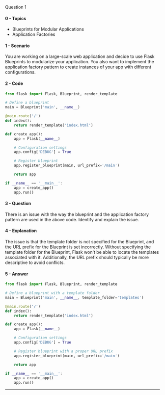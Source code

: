 Question 1

#### 0 - Topics
- Blueprints for Modular Applications
- Application Factories

#### 1 - Scenario
You are working on a large-scale web application and decide to use Flask Blueprints to modularize your application. You also want to implement the application factory pattern to create instances of your app with different configurations.

#### 2 - Code
```python
from flask import Flask, Blueprint, render_template

# Define a blueprint
main = Blueprint('main', __name__)

@main.route('/')
def index():
    return render_template('index.html')

def create_app():
    app = Flask(__name__)

    # Configuration settings
    app.config['DEBUG'] = True

    # Register blueprint
    app.register_blueprint(main, url_prefix='/main')

    return app

if __name__ == '__main__':
    app = create_app()
    app.run()
```

#### 3 - Question
There is an issue with the way the blueprint and the application factory pattern are used in the above code. Identify and explain the issue.

#### 4 - Explanation
The issue is that the template folder is not specified for the Blueprint, and the URL prefix for the Blueprint is set incorrectly. Without specifying the template folder for the Blueprint, Flask won't be able to locate the templates associated with it. Additionally, the URL prefix should typically be more descriptive to avoid conflicts.

#### 5 - Answer
```python
from flask import Flask, Blueprint, render_template

# Define a blueprint with a template folder
main = Blueprint('main', __name__, template_folder='templates')

@main.route('/')
def index():
    return render_template('index.html')

def create_app():
    app = Flask(__name__)

    # Configuration settings
    app.config['DEBUG'] = True

    # Register blueprint with a proper URL prefix
    app.register_blueprint(main, url_prefix='/main')

    return app

if __name__ == '__main__':
    app = create_app()
    app.run()
```

---

